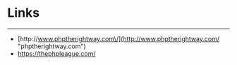 # Links

---

* [http:\/\/www.phptherightway.com\/](http://www.phptherightway.com/ "phptherightway.com")
* [https:\/\/thephpleague.com\/](https://thephpleague.com "thephpleague.com")



